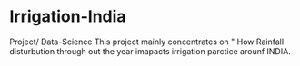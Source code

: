 # Irrigation-India
Project/ Data-Science 
This project mainly concentrates on " How Rainfall disturbution through out the year imapacts irrigation parctice arounf INDIA.

